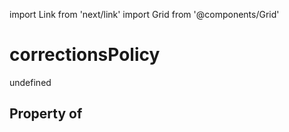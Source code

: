 import Link from 'next/link'
import Grid from '@components/Grid'

# correctionsPolicy

undefined

## Property of



